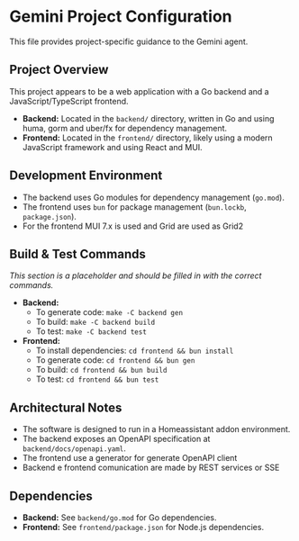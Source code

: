 # Gemini Project Configuration

This file provides project-specific guidance to the Gemini agent.

## Project Overview

This project appears to be a web application with a Go backend and a JavaScript/TypeScript frontend.

- **Backend:** Located in the `backend/` directory, written in Go and using huma, gorm and uber/fx for dependency management.
- **Frontend:** Located in the `frontend/` directory, likely using a modern JavaScript framework and using React and MUI.


## Development Environment

- The backend uses Go modules for dependency management (`go.mod`).
- The frontend uses `bun` for package management (`bun.lockb`, `package.json`).
- For the frontend MUI 7.x is used and Grid are used as Grid2

## Build & Test Commands

*This section is a placeholder and should be filled in with the correct commands.*

- **Backend:**
  - To generate code: `make -C backend gen`
  - To build: `make -C backend build`
  - To test: `make -C backend test`
- **Frontend:**
  - To install dependencies: `cd frontend && bun install`
  - To generate code: `cd frontend && bun gen`
  - To build: `cd frontend && bun build`
  - To test: `cd frontend && bun test`

## Architectural Notes

- The software is designed to run in a Homeassistant addon environment.
- The backend exposes an OpenAPI specification at `backend/docs/openapi.yaml`.
- The frontend use a generator for generate OpenAPI client
- Backend e frontend comunication are made by REST services or SSE

## Dependencies

- **Backend:** See `backend/go.mod` for Go dependencies.
- **Frontend:** See `frontend/package.json` for Node.js dependencies.
